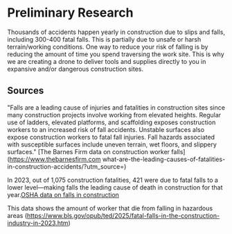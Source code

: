# Preliminary Research

Thousands of accidents happen yearly in construction due to slips and falls, including 300-400 fatal falls. This is partially due to unsafe or harsh terrain/working conditions. One way to reduce your risk of falling is by reducing the amount of time you spend traversing the work site. This is why we are creating a drone to deliver tools and supplies directly to you in expansive and/or dangerous construction sites.

## Sources

"Falls are a leading cause of injuries and fatalities in construction sites since many construction projects involve working from elevated heights. Regular use of ladders, elevated platforms, and scaffolding exposes construction workers to an increased risk of fall accidents. Unstable surfaces also expose construction workers to fatal fall injuries. Fall hazards associated with susceptible surfaces include uneven terrain, wet floors, and slippery surfaces." [The Barnes Firm data on construction worker falls](https://www.thebarnesfirm.com what-are-the-leading-causes-of-fatalities-in-construction-accidents/?utm_source=)

In 2023, out of 1,075 construction fatalities, 421 were due to fatal falls to a lower level—making falls the leading cause of death in construction for that year.[OSHA data on falls in construction](https://www.osha.gov/stop-falls?utm_source)

This data shows the amount of worker that die from falling in hazardous areas (https://www.bls.gov/opub/ted/2025/fatal-falls-in-the-construction-industry-in-2023.htm)
